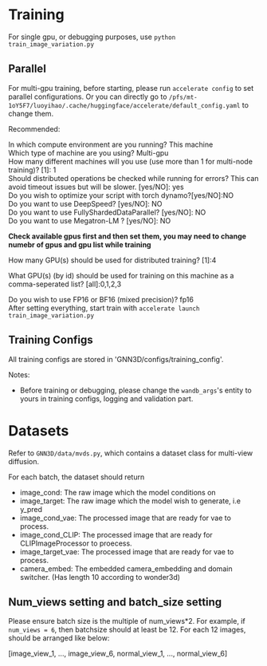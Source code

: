 # Training

For single gpu, or debugging purposes, use 
`python train_image_variation.py`
## Parallel

For multi-gpu training, before starting, please run 
`accelerate config` to set parallel configurations. Or you can directly go to `/pfs/mt-1oY5F7/luoyihao/.cache/huggingface/accelerate/default_config.yaml` to change them. 

Recommended:

In which compute environment are you running? 
This machine                                                      
Which type of machine are you using?
Multi-gpu                                                                                                                                                                               
How many different machines will you use (use more than 1 for multi-node training)? [1]: 1                                      
Should distributed operations be checked while running for errors? This can avoid timeout issues but will be slower. [yes/NO]: yes                                                                                                                              
Do you wish to optimize your script with torch dynamo?[yes/NO]:NO                                                               
Do you want to use DeepSpeed? [yes/NO]: NO                                                                                      
Do you want to use FullyShardedDataParallel? [yes/NO]: NO                                                                      
Do you want to use Megatron-LM ? [yes/NO]: NO

**Check available gpus first and then set them, you may need to change numebr of gpus and gpu list while training**

How many GPU(s) should be used for distributed training? [1]:4

What GPU(s) (by id) should be used for training on this machine as a comma-seperated list? [all]:0,1,2,3

Do you wish to use FP16 or BF16 (mixed precision)?
fp16                                                                                                                            
After setting everything, start train with `accelerate launch train_image_variation.py`

## Training Configs
All training configs are stored in 'GNN3D/configs/training_config'.

Notes:
- Before training or debugging, please change the `wandb_args`'s entity to yours in training configs, logging and validation part.


# Datasets
Refer to `GNN3D/data/mvds.py`, which contains a dataset class for multi-view diffusion.

For each batch, the dataset should return 
- image_cond: The raw image which the model conditions on
- image_target: The raw image which the model wish to generate, i.e y_pred
- image_cond_vae: The processed image that are ready for vae to process.
- image_cond_CLIP: The processed image that are ready for CLIPImageProcessor to proecess.
- image_target_vae: The processed image that are ready for vae to process.
- camera_embed: The embedded camera_embedding and domain switcher. (Has length 10 according to wonder3d)

## Num_views setting and batch_size setting
Please ensure batch size is the multiple of num_views*2. For example, if `num_views = 6`, then batchsize should at least be 12. For each 12 images, should be arranged like below:

[image_view_1, ..., image_view_6, normal_view_1, ..., normal_view_6]



